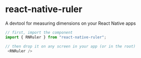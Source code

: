 # react-native-ruler

A devtool for measuring dimensions on your React Native apps


````js
// first, import the component
import { RNRuler } from "react-native-ruler";

// then drop it on any screen in your app (or in the root)
 <RNRuler />
````
